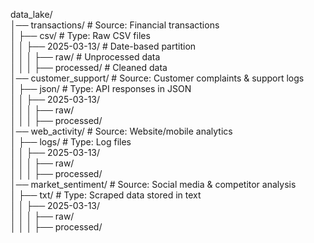 data_lake/  
│── transactions/            # Source: Financial transactions  
│   ├── csv/                 # Type: Raw CSV files  
│   │   ├── 2025-03-13/      # Date-based partition  
│   │   │   ├── raw/         # Unprocessed data  
│   │   │   ├── processed/   # Cleaned data  
│── customer_support/        # Source: Customer complaints & support logs  
│   ├── json/                # Type: API responses in JSON  
│   │   ├── 2025-03-13/  
│   │   │   ├── raw/  
│   │   │   ├── processed/  
│── web_activity/            # Source: Website/mobile analytics  
│   ├── logs/                # Type: Log files  
│   │   ├── 2025-03-13/  
│   │   │   ├── raw/  
│   │   │   ├── processed/  
│── market_sentiment/        # Source: Social media & competitor analysis  
│   ├── txt/                 # Type: Scraped data stored in text  
│   │   ├── 2025-03-13/  
│   │   │   ├── raw/  
│   │   │   ├── processed/  
